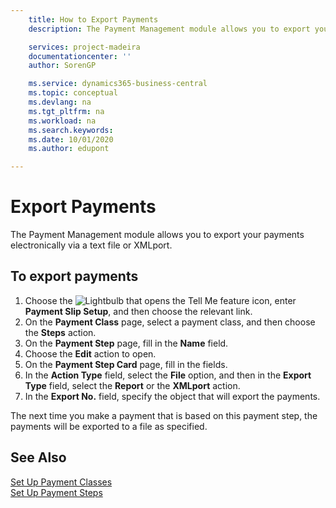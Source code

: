 ```yaml
---
    title: How to Export Payments
    description: The Payment Management module allows you to export your payments electronically via a text file or XMLport.

    services: project-madeira 
    documentationcenter: ''
    author: SorenGP

    ms.service: dynamics365-business-central
    ms.topic: conceptual
    ms.devlang: na
    ms.tgt_pltfrm: na
    ms.workload: na
    ms.search.keywords:
    ms.date: 10/01/2020
    ms.author: edupont

---
```

# Export Payments
The Payment Management module allows you to export your payments electronically via a text file or XMLport.  

## To export payments  

1.  Choose the ![Lightbulb that opens the Tell Me feature](../../media/ui-search/search_small.png "Tell me what you want to do") icon, enter **Payment Slip Setup**, and then choose the relevant link.  
2.  On the **Payment Class** page, select a payment class, and then choose the **Steps** action.  
3.  On the **Payment Step** page, fill in the **Name** field.  
4.  Choose the **Edit** action to open.  
5.  On the **Payment Step Card** page, fill in the fields.  
6.  In the **Action Type** field, select the **File** option, and then in the **Export Type** field, select the **Report** or the **XMLport** action.  
7.  In the **Export No.** field, specify the object that will export the payments.  

The next time you make a payment that is based on this payment step, the payments will be exported to a file as specified.  

## See Also  
 [Set Up Payment Classes](how-to-set-up-payment-classes.md)   
 [Set Up Payment Steps](how-to-set-up-payment-steps.md)
